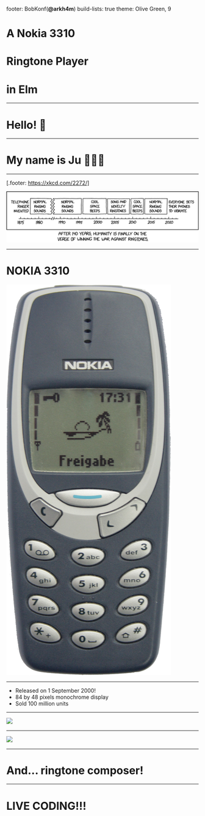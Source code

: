 footer: BobKonf(**@arkh4m**)
build-lists: true
theme: Olive Green, 9

# A Nokia 3310
# Ringtone Player
# in Elm

---

# Hello! 🐒

---

# My name is Ju 🙇🏻‍♂️

---

[.footer: https://xkcd.com/2272/]

![inline fit](./ringtone_timeline.png)

---

# NOKIA 3310

![fit right](./nokia_3310.jpg)

---

- Released on 1 September 2000!
- 84 by 48 pixels monochrome display
- Sold 100 million units

---

![](https://youtu.be/hXXK6RABUsc?t=90)

---

![](https://youtu.be/eCgVgaEYFAM?t=25)

---

# And... ringtone composer!

---

# LIVE CODING!!!

